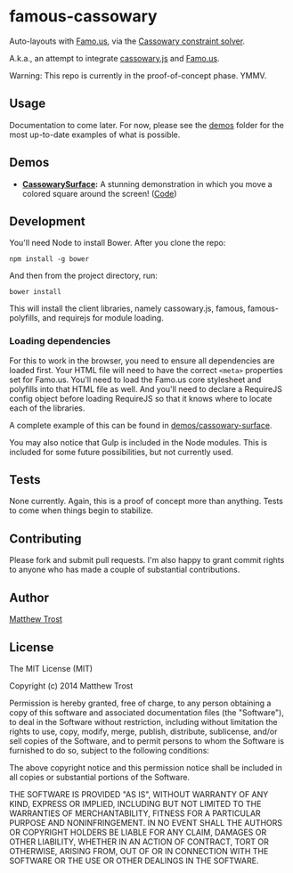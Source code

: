 # famous-cassowary

Auto-layouts with [Famo.us](http://famo.us), via the [Cassowary constraint solver](https://www.cs.washington.edu/research/constraints/solvers/cassowary-tochi.pdf).

A.k.a., an attempt to integrate [cassowary.js](https://github.com/slightlyoff/cassowary.js) and [Famo.us](https://github.com/Famous/famous).

Warning: This repo is currently in the proof-of-concept phase. YMMV.

## Usage

Documentation to come later. For now, please see the [demos](./demos) folder for the most up-to-date examples of what is possible.

## Demos

* **[CassowarySurface](http://matthewtoast.github.io/famous-cassowary/demos/cassowary-surface/):** A stunning demonstration in which you move a colored square around the screen! ([Code](https://github.com/matthewtoast/famous-cassowary/blob/master/demos/cassowary-surface/index.js))

## Development

You'll need Node to install Bower. After you clone the repo:

    npm install -g bower

And then from the project directory, run:

    bower install

This will install the client libraries, namely cassowary.js, famous, famous-polyfills, and requirejs for module loading.

### Loading dependencies

For this to work in the browser, you need to ensure all dependencies are loaded first. Your HTML file will need to have the correct `<meta>` properties set for Famo.us. You'll need to load the Famo.us core stylesheet and polyfills into that HTML file as well. And you'll need to declare a RequireJS config object before loading RequireJS so that it knows where to locate each of the libraries.

A complete example of this can be found in [demos/cassowary-surface](./demos/cassowary-surface).

You may also notice that Gulp is included in the Node modules. This is included for some future possibilities, but not currently used.

## Tests

None currently. Again, this is a proof of concept more than anything. Tests to come when things begin to stabilize.

## Contributing

Please fork and submit pull requests. I'm also happy to grant commit rights to anyone who has made a couple of substantial contributions.

## Author

[Matthew Trost](http://trost.co)

## License

The MIT License (MIT)

Copyright (c) 2014 Matthew Trost

Permission is hereby granted, free of charge, to any person obtaining a copy
of this software and associated documentation files (the "Software"), to deal
in the Software without restriction, including without limitation the rights
to use, copy, modify, merge, publish, distribute, sublicense, and/or sell
copies of the Software, and to permit persons to whom the Software is
furnished to do so, subject to the following conditions:

The above copyright notice and this permission notice shall be included in
all copies or substantial portions of the Software.

THE SOFTWARE IS PROVIDED "AS IS", WITHOUT WARRANTY OF ANY KIND, EXPRESS OR
IMPLIED, INCLUDING BUT NOT LIMITED TO THE WARRANTIES OF MERCHANTABILITY,
FITNESS FOR A PARTICULAR PURPOSE AND NONINFRINGEMENT. IN NO EVENT SHALL THE
AUTHORS OR COPYRIGHT HOLDERS BE LIABLE FOR ANY CLAIM, DAMAGES OR OTHER
LIABILITY, WHETHER IN AN ACTION OF CONTRACT, TORT OR OTHERWISE, ARISING FROM,
OUT OF OR IN CONNECTION WITH THE SOFTWARE OR THE USE OR OTHER DEALINGS IN
THE SOFTWARE.
